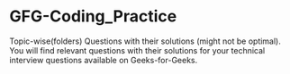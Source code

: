 # GFG-Coding_Practice
Topic-wise(folders) Questions with their solutions (might not be optimal).
You will find relevant questions with their solutions for your technical interview questions available on Geeks-for-Geeks.
